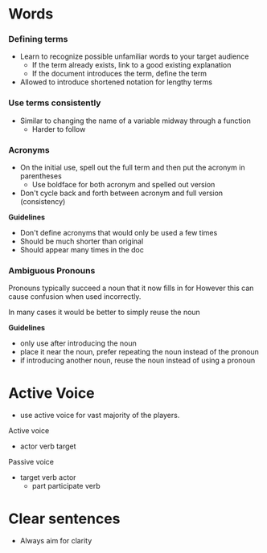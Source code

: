# Words
### Defining terms
- Learn to recognize possible unfamiliar words to your target audience 
	- If the term already exists, link to a good existing explanation
	- If the document introduces the term, define the term
- Allowed to introduce shortened notation for lengthy terms

### Use terms consistently
- Similar to changing the name of a variable midway through a function
	- Harder to follow

### Acronyms 
- On the initial use, spell out the full term and then put the acronym in parentheses
	- Use boldface for both acronym and spelled out version
- Don't cycle back and forth between acronym and full version (consistency)

**Guidelines**
- Don't define acronyms that would only be used a few times
- Should be much shorter than original 
- Should appear many times in the doc


### Ambiguous Pronouns
Pronouns typically succeed a noun that it now fills in for
However this can cause confusion when used incorrectly.

In many cases it would be better to simply reuse the noun

**Guidelines**
- only use after introducing the noun
- place it near the noun, prefer repeating the noun instead of the pronoun
- if introducing another noun, reuse the noun instead of using a pronoun

# Active Voice
- use active voice for vast majority of the players.

Active voice
- actor verb target

Passive voice
- target verb actor
	- part participate verb

# Clear sentences
- Always aim for clarity






